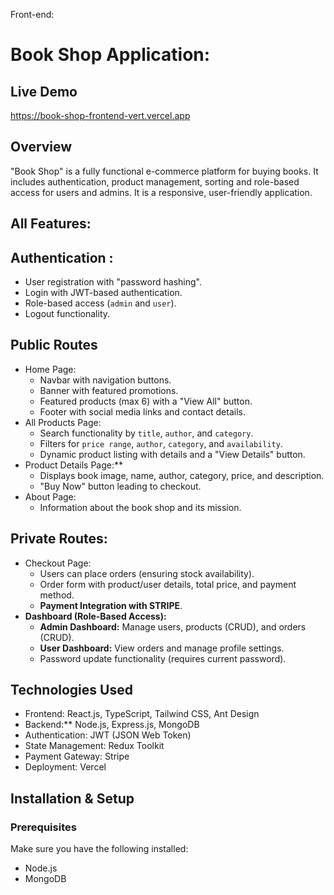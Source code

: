 Front-end:
# Book Shop Application:

##  Live Demo
https://book-shop-frontend-vert.vercel.app


## Overview 

 "Book Shop" is a fully functional e-commerce platform for buying  books. It includes  authentication, product management, sorting and role-based access for users and admins. It is a responsive, user-friendly application.

## All Features:

## Authentication :

- User registration with "password hashing".
- Login with JWT-based authentication.
- Role-based access (`admin` and `user`).
- Logout functionality.

## Public Routes

- Home Page:
  - Navbar with navigation  buttons.
  - Banner with featured promotions.
  - Featured products (max 6) with a "View All" button.
  - Footer with social media links and contact details.
- All Products Page:
  - Search functionality by `title`, `author`, and `category`.
  - Filters for `price range`, `author`, `category`, and `availability`.
  - Dynamic product listing with details and a "View Details" button.
- Product Details Page:**
  - Displays book image, name, author, category, price, and description.
  - "Buy Now" button leading to checkout.
- About Page:
  - Information about the book shop and its mission.

## Private Routes:

- Checkout Page:
  - Users can place orders (ensuring stock availability).
  - Order form with product/user details, total price, and payment method.
  - **Payment Integration with STRIPE**.
- **Dashboard (Role-Based Access):**
  - **Admin Dashboard:** Manage users, products (CRUD), and orders (CRUD).
  - **User Dashboard:** View orders and manage profile settings.
  - Password update functionality (requires current password).


## Technologies Used

- Frontend: React.js, TypeScript, Tailwind CSS, Ant Design
- Backend:** Node.js, Express.js, MongoDB
- Authentication: JWT (JSON Web Token)
- State Management: Redux Toolkit
- Payment Gateway: Stripe
- Deployment: Vercel 



## Installation & Setup

### Prerequisites

Make sure you have the following installed:

- Node.js
- MongoDB 

